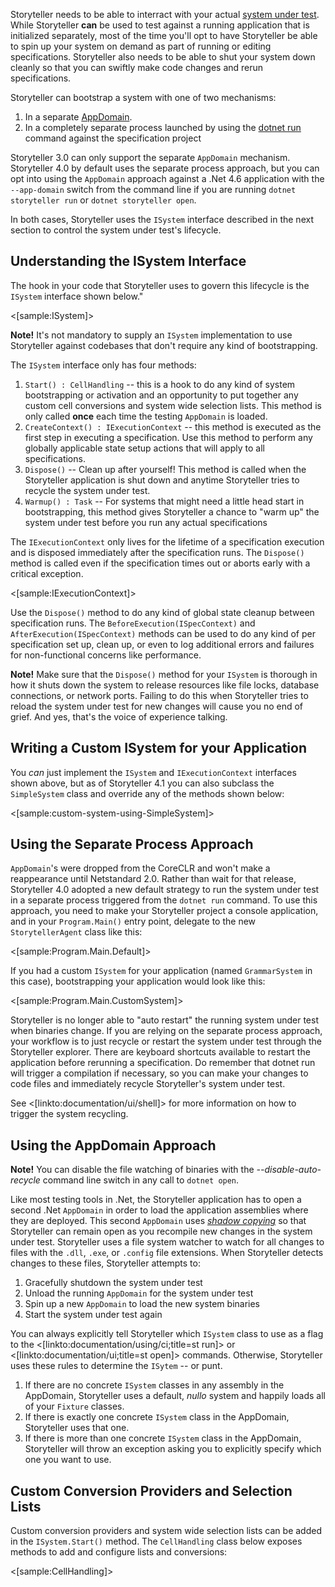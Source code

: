 <!--Title:Connecting Storyteller to your System-->
<!--Url:system_under_test-->

Storyteller needs to be able to interract with your actual [system under test](https://en.wikipedia.org/wiki/System_under_test). 
While Storyteller **can** be used to test against a running application that is initialized separately, most of the time
you'll opt to have Storyteller be able to spin up your system on demand as part of running or editing specifications. 
Storyteller also needs to be able to shut your system down cleanly so that you can swiftly make code changes and rerun specifications.

Storyteller can bootstrap a system with one of two mechanisms:

1. In a separate [AppDomain](https://msdn.microsoft.com/en-us/library/2bh4z9hs(v=vs.110).aspx). 
1. In a completely separate process launched by using the [dotnet run](https://docs.microsoft.com/en-us/dotnet/articles/core/preview3/tools/dotnet-run) command against the specification project

Storyteller 3.0 can only support the separate `AppDomain` mechanism. Storyteller 4.0 by default uses the separate
process approach, but you can opt into using the `AppDomain` approach against a .Net 4.6 application with the 
`--app-domain` switch from the command line if you are running `dotnet storyteller run` or `dotnet storyteller open`.

In both cases, Storyteller uses the `ISystem` interface described in the next section to control the system under test's
lifecycle.

## Understanding the ISystem Interface

The hook in your code that Storyteller uses to govern this lifecycle is the `ISystem` interface shown below." 

<[sample:ISystem]>

<div class="alert alert-info"><b>Note!</b> It's not mandatory to supply an <code>ISystem</code> implementation 
to use Storyteller against codebases that don't require any kind of bootstrapping.</div>

The `ISystem` interface only has four methods:
1. `Start() : CellHandling` -- this is a hook to do any kind of system bootstrapping or activation and an opportunity to put together any custom cell conversions and system wide selection lists. This method is only called **once** each time the testing `AppDomain` is loaded.
1. `CreateContext() : IExecutionContext` -- this method is executed as the first step in executing a specification. Use this method to perform any globally applicable state setup actions that will apply to all specifications.
1. `Dispose()` -- Clean up after yourself! This method is called when the Storyteller application is shut down and anytime Storyteller tries to recycle the system under test.
1. `Warmup() : Task` -- For systems that might need a little head start in bootstrapping, this method gives Storyteller a chance to "warm up" the system under test before you run any actual specifications

The `IExecutionContext` only lives for the lifetime of a specification execution and is disposed immediately after the specification runs. The `Dispose()` method is called even if the specification times out or aborts early with a critical exception.

<[sample:IExecutionContext]>

Use the `Dispose()` method to do any kind of global state cleanup between specification runs. The `BeforeExecution(ISpecContext)` and `AfterExecution(ISpecContext)` methods can be used to do any kind of per specification set up, clean up, or even to log additional errors and failures for non-functional concerns like performance.

<div class="alert alert-info" role="warning"><strong>Note!</strong> Make sure that the <code>Dispose()</code> method for your <code>ISystem</code> is thorough in how it shuts down the system to release resources like file locks, database connections, or network ports. Failing to do this when Storyteller tries to reload the system under test for new changes will cause you no end of grief. And yes, that's the voice of experience talking.
</div>

## Writing a Custom ISystem for your Application

You *can* just implement the `ISystem` and `IExecutionContext` interfaces shown above, but as of Storyteller 4.1 you can also subclass the `SimpleSystem` class and override any of the methods shown below:

<[sample:custom-system-using-SimpleSystem]>

## Using the Separate Process Approach

`AppDomain`'s were dropped from the CoreCLR and won't make a reappearance until Netstandard 2.0. Rather than wait for that
release, Storyteller 4.0 adopted a new default strategy to run the system under test in a separate process triggered from
the `dotnet run` command. To use this approach, you need to make your Storyteller project a console application, and in
your `Program.Main()` entry point, delegate to the new `StorytellerAgent` class like this:

<[sample:Program.Main.Default]>

If you had a custom `ISystem` for your application (named `GrammarSystem` in this case), 
bootstrapping your application would look like this:

<[sample:Program.Main.CustomSystem]>

Storyteller is no longer able to "auto restart" the running system under test when binaries change. 
If you are relying on the separate process approach, your workflow is to just recycle or restart the 
system under test through the Storyteller explorer. There are keyboard shortcuts available to restart the 
application before rerunning a specification. Do remember that dotnet run will trigger a compilation
if necessary, so you can make your changes to code files and immediately recycle Storyteller's system
under test.

See <[linkto:documentation/ui/shell]> for more information on how to trigger the system recycling.



## Using the AppDomain Approach

<div class="alert alert-info" role="warning"><strong>Note!</strong> You can disable the file watching of binaries
with the <i>--disable-auto-recycle</i> command line switch in any call to <code>dotnet open</code>. 
</div>


Like most testing tools in .Net, the Storyteller application has to open a second .Net `AppDomain` in order to load the application assemblies 
where they are deployed. This second `AppDomain` uses _[shadow copying](https://msdn.microsoft.com/en-us/library/ms404279(v=vs.110).aspx)_ 
so that Storyteller can remain open as you recompile new changes in the system under test. Storyteller uses a file system 
watcher to watch for all changes to files with the `.dll`, `.exe`, or `.config` file extensions. When Storyteller detects changes to these files, Storyteller attempts to:

1. Gracefully shutdown the system under test
1. Unload the running `AppDomain` for the system under test
1. Spin up a new `AppDomain` to load the new system binaries
1. Start the system under test again


You can always explicitly tell Storyteller which `ISystem` class to use as a flag to the <[linkto:documentation/using/ci;title=st run]> or <[linkto:documentation/ui;title=st open]> commands. Otherwise, Storyteller uses these rules to determine the `ISytem` -- or punt.

1. If there are no concrete `ISystem` classes in any assembly in the AppDomain, Storyteller uses a default, _nullo_ system and happily loads all of your `Fixture` classes.
1. If there is exactly one concrete `ISystem` class in the AppDomain, Storyteller uses that one.
1. If there is more than one concrete `ISystem` class in the AppDomain, Storyteller will throw an exception asking you to explicitly specify which one you want to use.




## Custom Conversion Providers and Selection Lists

Custom conversion providers and system wide selection lists can be added in the `ISystem.Start()` method. The `CellHandling` class below exposes methods to add and configure lists and conversions:

<[sample:CellHandling]>





